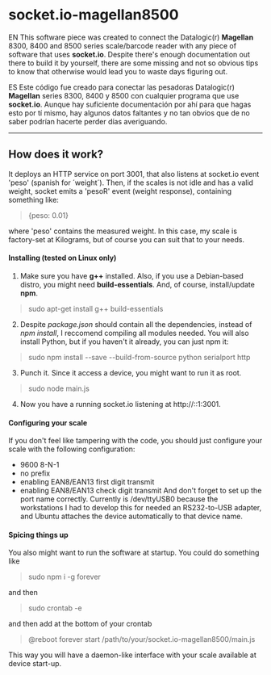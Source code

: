 socket.io-magellan8500
===================

EN 
This software piece was created to connect the Datalogic(r) **Magellan** 8300, 8400 and 8500 series scale/barcode reader with any piece of software that uses **socket.io**. 
Despite there's enough documentation out there to build it by yourself, there are some missing and not so obvious tips to know that otherwise  would lead you to waste days figuring out. 

ES
Este código fue creado para conectar las pesadoras Datalogic(r) **Magellan** series 8300, 8400 y 8500 con cualquier programa que use **socket.io**. 
Aunque hay suficiente documentación por ahí para que hagas esto por tí mismo, hay algunos datos faltantes y no tan obvios que de no saber podrían hacerte perder días averiguando. 

----------

How does it work? 
-------------
It deploys an HTTP service on port 3001, that also listens at socket.io event 'peso' (spanish for ´weight´). Then, if the scales is not idle and has a valid weight, socket emits a 'pesoR' event (weight response), containing something like:
> {peso: 0.01}

where 'peso' contains the measured weight. In this case, my scale is factory-set at Kilograms, but of course you can suit that to your needs. 

#### <i class="icon-cog"></i> Installing (tested on Linux only)

1. Make sure you have **g++** installed. Also, if you use a Debian-based distro, you might need **build-essentials**. And, of course, install/update **npm**.
> sudo apt-get install g++ build-essentials

2. Despite *package.json* should contain all the dependencies, instead of *npm install*, I reccomend compiling all modules needed. You will also install Python, but if you haven't it already, you can just npm it: 
> sudo npm install --save --build-from-source python serialport http

3. Punch it. Since it access a device, you might want to run it as root. 
> sudo node main.js

4. Now you have a running socket.io listening at http://::1:3001. 


#### Configuring your scale
If you don't feel like tampering with the code, you should just configure your scale with the following configuration: 
- 9600 8-N-1
- no prefix
- enabling EAN8/EAN13 first digit transmit
- enabling EAN8/EAN13 check digit transmit
And don't forget to set up the port name correctly. Currently is /dev/ttyUSB0 because the workstations I had to develop this for needed an RS232-to-USB adapter, and Ubuntu attaches the device automatically to that device name. 


#### Spicing things up
You also might want to run the software at startup. You could do something like 
> sudo npm i -g forever

and then
> sudo crontab -e

and then add at the bottom of your crontab
> @reboot forever start /path/to/your/socket.io-magellan8500/main.js

This way you will have a daemon-like interface with your scale available at device start-up. 
